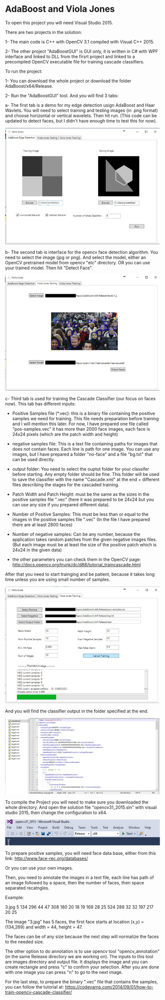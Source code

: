 # AdaBoost and Viola Jones

To open this project you will need Visual Studio 2015.

There are two projects in the solution:

1- The main code is C++ with OpenCV 3.1 compiled with Visual C++ 2015.

2- The other project "AdaBoostGUI" is GUI only, it is written in C# with WPF interface and linked to DLL from the firsrt project and linked to a precompiled OpenCV executable file for training cascade classifiers.


To run the project:

1- You can download the whole project or download the folder AdaBoost/x64/Release.

2- Run the "AdaBoostGUI" tool. And you will find 3 tabs:

a- The first tab is a demo for my edge detection usign AdaBoost and Haar Wavlets. You will need to select training and testing images (in .png format) and choose horizontal or vertical wavelets. Then hit run. (This code can be updated to detect faces, but I didn't have enough time to test this for now).

![Alt text](/imgs/0.jpg?raw=true "AdaBoost Edge Detection")

b- The second tab is interface for the opencv face detection algorithm. You need to select the image (jpg or png). And select the model, either an OpenCV pretrained model from opencv "etc" directory. OR you can use your trained model. Then hit "Detect Face".

![Alt text](/imgs/1.jpg?raw=true "Detect Faces")

c- Third tab is used for training the Cascade Classifier (our focus on faces now). This tab has different inputs:
* Positive Samples file (*.vec): this is a binary file containing the positive samples we need for training. This file needs preparation before training and I will mention this later. For now, I have prepared one file called "pos-samples.vec" it has more than 2000 face images, each face is 24x24 pixels (which are the patch width and height)

* negative samples file: This is a text file containing paths for images that does not contain faces. Each line is path for one image. You can use any images, but I have prepared a folder "no-face" and a file "bg.txt" that can be used directly.

* output folder: You need to select the ouptut folder for your classifer before starting. Any empty folder should be fine. This folder will be used to save the classifier with the name "Cascade.xml" at the end + different files describing the stages for the cascaded training.

* Patch Width and Patch Height: must be the same as the sizes in the positive samples file ".vec" (here it was prepared to be 24x24 but you can use any size if you prepared different data).

* Number of Positive Samples: This must be less than or equal to the images in the positive samples file ".vec" (In the file I have prepared there are at least 2800 faces)

* Number of negative samples: Can be any number, because the application takes random patches from the given negative images files. (But each image must be at least the size of the positive patch which is 24x24 in the given data)

* the other parameters you can check them in the OpenCV page: http://docs.opencv.org/trunk/dc/d88/tutorial_traincascade.html

After that you need to start trainging and be patient, because it takes long time unless you are using small number of samples.

![Alt text](/imgs/2.jpg?raw=true "Train Viola Jones")

And you will find the classifier output in the folder specified at the end.

![Alt text](/imgs/3.jpg?raw=true "Viola Jones training output")


To compile the Project you will need to make sure you downloaded the whole directory. And open the solution file "opencv31_2015.sln" with visual studio 2015, then change the configuration to x64.

![Alt text](/imgs/4.jpg?raw=true "Visual Studio")


To prepare positive samples, you will need face data base,
either from this link: http://www.face-rec.org/databases/

Or you can use your own images.

Then, you need to annotate the images in a text file, each line has path of an image followed by a space, then the number of faces, then space separated recatngles. 

Example:

3.jpg 5 134 296 44 47 308 180 20 18 19 169 28 25 524 289 32 32 197 217 20 25

The image "3.jpg" has 5 faces, the first face starts at location (x,y) = (134,269) and  width = 44, height = 47.

The faces can be of any size because the next step will normalize the faces to the needed size.

The other option to do annotation is to use opencv tool "opencv_annotation" (in the same Release directory we are working on). The inputs to this tool are images directory and output file. It displays the image and you can create rectangle and press "c" to confirm your selection. After you are done with one image you can press "n" to go to the next image.

For the last step, to prepare the binary ".vec" file that contains the samples, you can follow the tutorial at:
https://codeyarns.com/2014/09/01/how-to-train-opencv-cascade-classifier/
